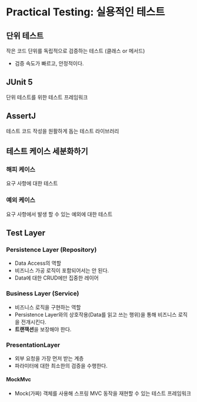 # Practical Testing: 실용적인 테스트

## 단위 테스트
작은 코드 단위를 독립적으로 검증하는 테스트 (클래스 or 메서드)
- 검증 속도가 빠르고, 안정적이다.

## JUnit 5
단위 테스트를 위한 테스트 프레임워크

## AssertJ
테스트 코드 작성을 원활하게 돕는 테스트 라이브러리

## 테스트 케이스 세분화하기
### 해피 케이스
요구 사항에 대한 테스트
### 예외 케이스
요구 사항에서 발생 할 수 있는 예외에 대한 테스트

## Test Layer
### Persistence Layer (Repository)
- Data Access의 역할
- 비즈니스 가공 로직이 포함되어서는 안 된다.
- Data에 대한 CRUD에만 집중한 레이어

### Business Layer (Service)
- 비즈니스 로직을 구현하는 역할
- Persistence Layer와의 상호작용(Data를 읽고 쓰는 행위)을 통해 비즈니스 로직을 전개시킨다.
- **트랜잭션**을 보장해야 한다.

### PresentationLayer
- 외부 요청을 가장 먼저 받는 계층
- 파라미터에 대한 최소한의 검증을 수행한다.

#### MockMvc
- Mock(가짜) 객체를 사용해 스프링 MVC 동작을 재현할 수 있는 테스트 프레임워크